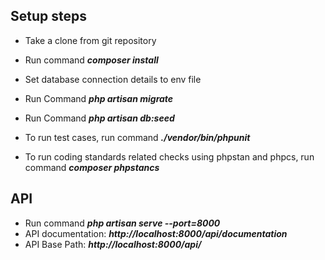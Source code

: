 ## Setup steps

- Take a clone from git repository
- Run command ***composer install***
- Set database connection details to env file
- Run Command ***php artisan migrate***
- Run Command ***php artisan db:seed***

- To run test cases, run command ***./vendor/bin/phpunit***
- To run coding standards related checks using phpstan and phpcs, run command ***composer phpstancs***

## API

- Run command ***php artisan serve --port=8000***
- API documentation: ***http://localhost:8000/api/documentation***
- API Base Path: ***http://localhost:8000/api/***